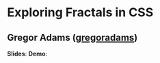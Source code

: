 # Exploring Fractals in CSS
## Gregor Adams ([gregoradams](http://twitter.com/gregoradams))

**Slides**: 
**Demo**:

